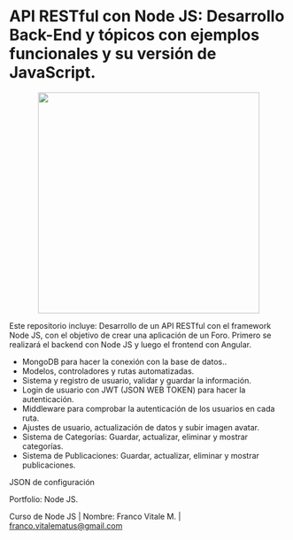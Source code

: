 # API RESTful con Node JS: Desarrollo Back-End y tópicos con ejemplos funcionales y su versión de JavaScript.

<p align="center"><img src="https://user-images.githubusercontent.com/66401629/88009122-bd42a280-cadf-11ea-97d5-4ecbfdbbb270.png" width="400"></p>


<p align="center">

</p>

Este repositorio incluye: Desarrollo de un API RESTful con el framework Node JS, con el objetivo de crear una aplicación de un Foro. Primero se realizará el backend con Node JS y luego el frontend con Angular.

- MongoDB para hacer la conexión con la base de datos..
- Modelos, controladores y rutas automatizadas.
- Sistema y registro de usuario, validar y guardar la información.
- Login de usuario con JWT (JSON WEB TOKEN) para hacer la autenticación.
- Middleware para comprobar la autenticación de los usuarios en cada ruta.
- Ajustes de usuario, actualización de datos y subir imagen avatar.
- Sistema de Categorías: Guardar, actualizar, eliminar y mostrar categorías.
- Sistema de Publicaciones: Guardar, actualizar, eliminar y mostrar publicaciones.

JSON de configuración

Portfolio: Node JS.

Curso de Node JS | Nombre: Franco Vitale M. | franco.vitalematus@gmail.com

